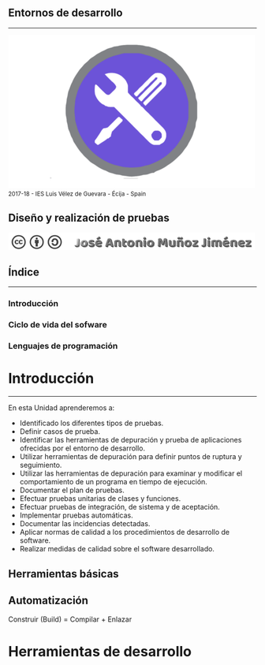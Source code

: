 <!---
Ejemplos

<video class="stretch" controls><source src="http://clips.vorwaerts-gmbh.de/big_buck_bunny.mp4" type="video/mp4"></video>
<iframe width="560" height="315" src="https://www.youtube.com/embed/3RBq-WlL4cU" frameborder="0" allowfullscreen></iframe>

slide: data-background="#ff0000" 
element: class="fragment" data-fragment-index="1"
-->
## Entornos de desarrollo
---
![Entornos de desarrollo](assets/entornosdesarrollo.png)
<small> 2017-18 - IES Luis Vélez de Guevara - Écija - Spain </small>


## Diseño y realización de pruebas

[![cc-by-sa](assets/cc-by-sa.png)](http://creativecommons.org/licenses/by-sa/4.0/)



## Índice
--- 
### Introducción
### Ciclo de vida del sofware
### Lenguajes de programación

<!--- Note: Nota a pie de página. -->



# Introducción
---
En esta Unidad aprenderemos a:

- Identificado los diferentes tipos de pruebas.
- Definir casos de prueba.
- Identificar las herramientas de depuración y prueba de aplicaciones ofrecidas por el entorno de desarrollo.
- Utilizar herramientas de depuración para definir puntos de ruptura y seguimiento.
- Utilizar las herramientas de depuración para examinar y modificar el comportamiento de un programa en tiempo de ejecución.
- Documentar el plan de pruebas.
- Efectuar pruebas unitarias de clases y funciones.
- Efectuar pruebas de integración, de sistema y de aceptación.
- Implementar pruebas automáticas.
- Documentar las incidencias detectadas.
- Aplicar normas de calidad a los procedimientos de desarrollo de software.
- Realizar medidas de calidad sobre el software desarrollado.


## Herramientas básicas


## Automatización 

Construir (Build) = Compilar + Enlazar


# Herramientas de desarrollo
